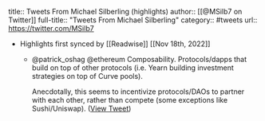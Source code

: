 title:: Tweets From Michael Silberling (highlights)
author:: [[@MSilb7 on Twitter]]
full-title:: "Tweets From Michael Silberling"
category:: #tweets
url:: https://twitter.com/MSilb7

- Highlights first synced by [[Readwise]] [[Nov 18th, 2022]]
	- @patrick_oshag @ethereum Composability. Protocols/dapps that build on top of other protocols (i.e. Yearn building investment strategies on top of Curve pools).
	  
	  Anecdotally, this seems to incentivize protocols/DAOs to partner with each other, rather than compete (some exceptions like Sushi/Uniswap). ([View Tweet](https://twitter.com/MSilb7/status/1388905316352409600))
